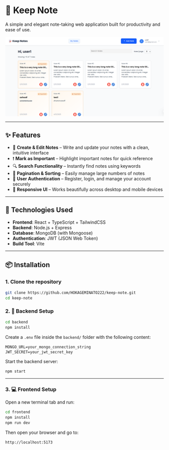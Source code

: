 # 📝 Keep Note

A simple and elegant note-taking web application built for productivity and ease of use.

![App Screenshot](./frontend/public/image.png)

---

## ✨ Features

- 📝 **Create & Edit Notes** – Write and update your notes with a clean, intuitive interface
- ❗ **Mark as Important** – Highlight important notes for quick reference
- 🔍 **Search Functionality** – Instantly find notes using keywords
- 📅 **Pagination & Sorting** – Easily manage large numbers of notes
- 👤 **User Authentication** – Register, login, and manage your account securely
- 🎨 **Responsive UI** – Works beautifully across desktop and mobile devices

---

## 🚀 Technologies Used

- **Frontend**: React + TypeScript + TailwindCSS
- **Backend**: Node.js + Express
- **Database**: MongoDB (with Mongoose)
- **Authentication**: JWT (JSON Web Token)
- **Build Tool**: Vite

---

## 📦 Installation

### 1. Clone the repository

```bash
git clone https://github.com/HOKAGEMINATO222/keep-note.git
cd keep-note
```

### 2. 🔧 Backend Setup

```bash
cd backend
npm install
```

Create a `.env` file inside the `backend/` folder with the following content:

```env
MONGO_URL=your_mongo_connection_string
JWT_SECRET=your_jwt_secret_key
```

Start the backend server:

```bash
npm start
```

---

### 3. 💻 Frontend Setup

Open a new terminal tab and run:

```bash
cd frontend
npm install
npm run dev
```

Then open your browser and go to:

```
http://localhost:5173
```
